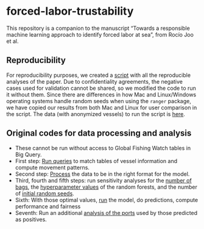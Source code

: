
# forced-labor-trustability

This repository is a companion to the manuscript “Towards a responsible
machine learning approach to identify forced labor at sea”, from Rocío
Joo et al.

## Reproducibility

For reproducibility purposes, we created a
[script](https://github.com/GlobalFishingWatch/forced-labor-trustability/tree/main/scripts/model_repro_training_data.R)
with all the reproducible analyses of the paper. Due to confidentiality
agreements, the negative cases used for validation cannot be shared, so
we modified the code to run it without them. Since there are differences
in how Mac and Linux/Windows operating systems handle random seeds when using the `ranger`
package, we have copied our results from both Mac and
Linux for user comparison in the script. The data (with anonymized
vessels) to run the script is
[here](https://github.com/GlobalFishingWatch/forced-labor-trustability/tree/main/data/training_repro.csv).

## Original codes for data processing and analysis

-   These cannot be run without access to Global Fishing Watch tables in
    Big Query.
-   First step: [Run
    queries](https://github.com/GlobalFishingWatch/forced-labor-trustability/blob/main/scripts/01_queries_premodel.r)
    to match tables of vessel information and compute movement patterns.
-   Second step:
    [Process](https://github.com/GlobalFishingWatch/forced-labor-trustability/blob/main/scripts/02_format_data.r)
    the data to be in the right format for the model.
-   Third, fourth and fifth steps: run sensitivity analyses for the
    [number of
    bags](https://github.com/GlobalFishingWatch/forced-labor-trustability/blob/main/scripts/03_sensitivity_bags.r),
    the [hyperparameter
    values](https://github.com/GlobalFishingWatch/forced-labor-trustability/blob/main/scripts/04_sensitivity_hyper.r)
    of the random forests, and the number of [initial random
    seeds](https://github.com/GlobalFishingWatch/forced-labor-trustability/blob/main/scripts/05_sensitivity_seeds.r).
-   Sixth: With those optimal values,
    [run](https://github.com/GlobalFishingWatch/forced-labor-trustability/blob/main/scripts/06_model_run_non_repro.r)
    the model, do predictions, compute performance and fairness
-   Seventh: Run an additional [analysis of the
    ports](https://github.com/GlobalFishingWatch/forced-labor-trustability/blob/original/scripts/07_port_analysis.r)
    used by those predicted as positives.
